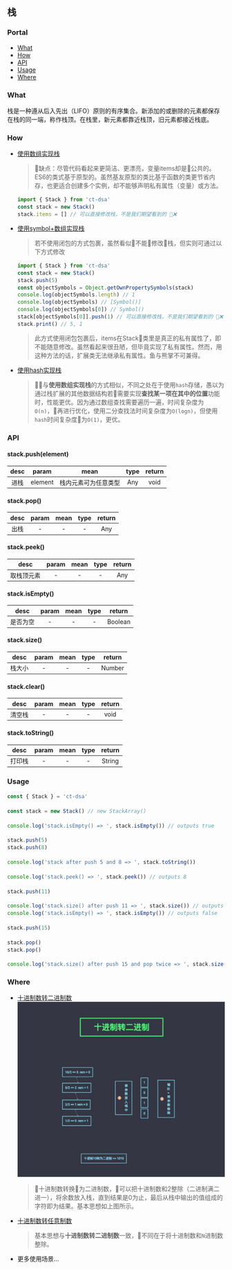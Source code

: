 ## 栈

### Portal

- [What](#What)
- [How](#How)
- [API](#API)
- [Usage](#Usage)
- [Where](#Where)

### What

栈是一种遵从后入先出（LIFO）原则的有序集合。新添加的或删除的元素都保存在栈的同一端，称作栈顶。在栈里，新元素都靠近栈顶，旧元素都接近栈底。

### How

- [使用数组实现栈](./stack-array.js)

  > 缺点：尽管代码看起来更简洁、更漂亮，变量items却是公共的。ES6的类式基于原型的。虽然基友原型的类比基于函数的类更节省内存，也更适合创建多个实例，却不能够声明私有属性（变量）或方法。

  ```js
  import { Stack } from 'ct-dsa'
  const stack = new Stack()
  stack.items = [] // 可以直接修改栈，不是我们期望看到的 ❌
  ```

- [使用symbol+数组实现栈](./stack-symbol.js)

  > 若不使用闭包的方式包裹，虽然看似不能修改栈，但实则可通过以下方式修改

  ```js
  import { Stack } from 'ct-dsa'
  const stack = new Stack()
  stack.push(5)
  const objectSymbols = Object.getOwnPropertySymbols(stack)
  console.log(objectSymbols.length) // 1
  console.log(objectSymbols) // [Symbol()]
  console.log(objectSymbols[0]) // Symbol()
  stack[objectSymbols[0]].push(1) // 可以直接修改栈，不是我们期望看到的 ❌
  stack.print() // 5, 1
  ```

  > 此方式使用闭包包裹后，items在Stack类里是真正的私有属性了，即不能随意修改。虽然看起来很丑陋，但毕竟实现了私有属性。然而，用这种方法的话，扩展类无法继承私有属性。鱼与熊掌不可兼得。

- [使用hash实现栈](./stack.js)

  > 与**使用数组实现栈**的方式相似，不同之处在于使用`hash`存储，愚以为通过栈扩展的其他数据结构若需要实现**查找某一项在其中的位置**功能时，性能更优。因为通过数组查找需要遍历一遍，时间复杂度为`O(n)`，再进行优化，使用二分查找法时间复杂度为`O(logn)`，但使用`hash`时间复杂度为`O(1)`，更优。

### API

#### stack.push(element)

| desc | param | mean | type | return |
| :---: | :---: | :--: | :--: | :--: |
| 进栈 | element | 栈内元素可为任意类型 | Any | void |

#### stack.pop()

| desc | param | mean | type | return |
| :---: | :---: | :--: | :--: | :--: |
| 出栈 | - | - | - | Any |

#### stack.peek()

| desc | param | mean | type | return |
| :---: | :---: | :--: | :--: | :--: |
| 取栈顶元素 | - | - | - | Any |

#### stack.isEmpty()

| desc | param | mean | type | return |
| :---: | :---: | :--: | :--: | :--: |
| 是否为空 | - | - | - | Boolean |

#### stack.size()

| desc | param | mean | type | return |
| :---: | :---: | :--: | :--: | :--: |
| 栈大小 | - | - | - | Number |

#### stack.clear()

| desc | param | mean | type | return |
| :---: | :---: | :--: | :--: | :--: |
| 清空栈 | - | - | - | void |

#### stack.toString()

| desc | param | mean | type | return |
| :---: | :---: | :--: | :--: | :--: |
| 打印栈 | - | - | - | String |

### Usage

```js
const { Stack } = 'ct-dsa'

const stack = new Stack() // new StackArray()

console.log('stack.isEmpty() => ', stack.isEmpty()) // outputs true

stack.push(5)
stack.push(8)

console.log('stack after push 5 and 8 => ', stack.toString())

console.log('stack.peek() => ', stack.peek()) // outputs 8

stack.push(11)

console.log('stack.size() after push 11 => ', stack.size()) // outputs 3
console.log('stack.isEmpty() => ', stack.isEmpty()) // outputs false

stack.push(15)

stack.pop()
stack.pop()

console.log('stack.size() after push 15 and pop twice => ', stack.size()) // outputs 2
```

### Where

- [十进制数转二进制数](../../example/stack/base-converter.js)
  ![stack-decimal-to-bin](../../assets/stack-decimal-to-bin.png)
  > 十进制数转换为二进制数，可以把十进制数和2整除（二进制满二进一），将余数放入栈，直到结果是0为止，最后从栈中输出的值组成的字符即为结果。基本思想如上图所示。

- [十进制数转任意制数](../../example/stack/base-converter.js)
  > 基本思想与**十进制数转二进制数**一致，不同在于将十进制数和`N`进制数整除。

- 更多使用场景...

